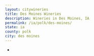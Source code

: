 ```yaml
---
layout: citywineries
title: Des Moines Wineries
description: Wineries in Des Moines, IA
permalink: /ia/polk/des-moines/
state: ia
county: polk
city: des moines
---
```

-
